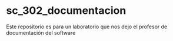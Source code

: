 # sc_302_documentacion
Este repositorio es para un laboratorio que nos dejo el profesor de documentación del software 
